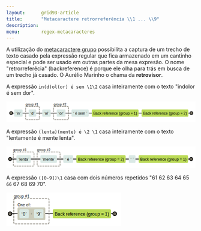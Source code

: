 ```yaml
---
layout:      grid93-article
title:       "Metacaractere retrorreferência \\1 ... \\9"
description: 
menu:        regex-metacaracteres
---
```


A utilização do [metacaractere grupo](/regex/metacaractere-grupo/) possibilita a captura de um trecho de texto casado 
pela expressão regular que fica armazenado em um cantinho especial e pode ser usado em outras partes da mesa expresão. 
O nome "retrorreferêcia" (backreference) é porque ele olha para trás em busca de um trecho já casado. O Aurélio Marinho
o chama da __retrovisor__.

A expressão `in(d)ol(or) é sem \1\2` casa inteiramente com o texto "indolor é sem dor".

![Figura ilustrando o metacaractere retrorreferência](../metacaractere-retrorreferencia/metacaractere-retrorreferencia-01.png "Expresão regular: metacaractere retrorreferência")

A expressão `(lenta)(mente) é \2 \1` casa inteiramente com o texto "lentamente é mente lenta".

![Figura ilustrando o metacaractere retrorreferência](../metacaractere-retrorreferencia/metacaractere-retrorreferencia-02.png "Expresão regular: metacaractere retrorreferência")

A expressão `([0-9])\1` casa com dois números repetidos "61 62 63 64 65 `66` 67 68 69 70".

![Figura ilustrando o metacaractere retrorreferência](../metacaractere-retrorreferencia/metacaractere-retrorreferencia-03.png "Expresão regular: metacaractere retrorreferência")
